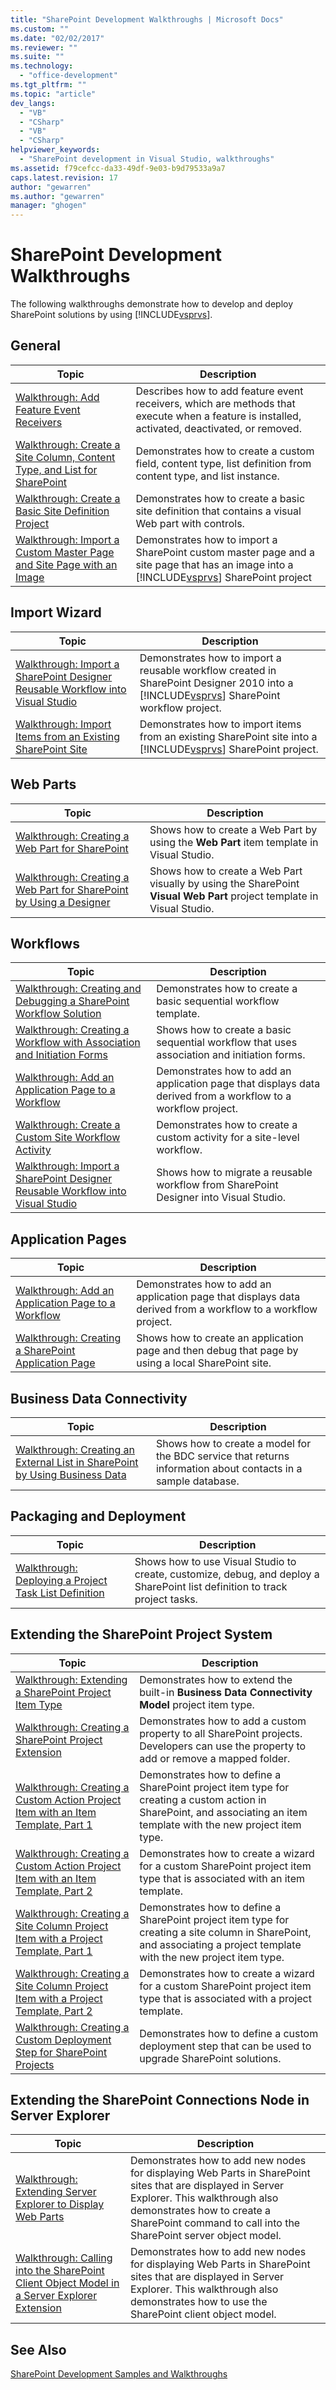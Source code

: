 ```yaml
---
title: "SharePoint Development Walkthroughs | Microsoft Docs"
ms.custom: ""
ms.date: "02/02/2017"
ms.reviewer: ""
ms.suite: ""
ms.technology: 
  - "office-development"
ms.tgt_pltfrm: ""
ms.topic: "article"
dev_langs: 
  - "VB"
  - "CSharp"
  - "VB"
  - "CSharp"
helpviewer_keywords: 
  - "SharePoint development in Visual Studio, walkthroughs"
ms.assetid: f79cefcc-da33-49df-9e03-b9d79533a9a7
caps.latest.revision: 17
author: "gewarren"
ms.author: "gewarren"
manager: "ghogen"
---
```

# SharePoint Development Walkthroughs
  The following walkthroughs demonstrate how to develop and deploy SharePoint solutions by using [!INCLUDE[vsprvs](../sharepoint/includes/vsprvs-md.md)].  
  
## General  
  
|Topic|Description|  
|-----------|-----------------|  
|[Walkthrough: Add Feature Event Receivers](../sharepoint/walkthrough-add-feature-event-receivers.md)|Describes how to add feature event receivers, which are methods that execute when a feature is installed, activated, deactivated, or removed.|  
|[Walkthrough: Create a Site Column, Content Type, and List for SharePoint](../sharepoint/walkthrough-create-a-site-column-content-type-and-list-for-sharepoint.md)|Demonstrates how to create a custom field, content type, list definition from content type, and list instance.|  
|[Walkthrough: Create a Basic Site Definition Project](../sharepoint/walkthrough-create-a-basic-site-definition-project.md)|Demonstrates how to create a basic site definition that contains a visual Web part with controls.|  
|[Walkthrough: Import a Custom Master Page and Site Page with an Image](../sharepoint/walkthrough-import-a-custom-master-page-and-site-page-with-an-image.md)|Demonstrates how to import a SharePoint custom master page and a site page that has an image into a [!INCLUDE[vsprvs](../sharepoint/includes/vsprvs-md.md)] SharePoint project|  
  
## Import Wizard  
  
|Topic|Description|  
|-----------|-----------------|  
|[Walkthrough: Import a SharePoint Designer Reusable Workflow into Visual Studio](../sharepoint/walkthrough-import-a-sharepoint-designer-reusable-workflow-into-visual-studio.md)|Demonstrates how to import a reusable workflow created in SharePoint Designer 2010 into a [!INCLUDE[vsprvs](../sharepoint/includes/vsprvs-md.md)] SharePoint workflow project.|  
|[Walkthrough: Import Items from an Existing SharePoint Site](../sharepoint/walkthrough-import-items-from-an-existing-sharepoint-site.md)|Demonstrates how to import items from an existing SharePoint site into a [!INCLUDE[vsprvs](../sharepoint/includes/vsprvs-md.md)] SharePoint project.|  
  
## Web Parts  
  
|Topic|Description|  
|-----------|-----------------|  
|[Walkthrough: Creating a Web Part for SharePoint](../sharepoint/walkthrough-creating-a-web-part-for-sharepoint.md)|Shows how to create a Web Part by using the **Web Part** item template in Visual Studio.|  
|[Walkthrough: Creating a Web Part for SharePoint by Using a Designer](../sharepoint/walkthrough-creating-a-web-part-for-sharepoint-by-using-a-designer.md)|Shows how to create a Web Part visually by using the SharePoint **Visual Web Part** project template in Visual Studio.|  
  
## Workflows  
  
|Topic|Description|  
|-----------|-----------------|  
|[Walkthrough: Creating and Debugging a SharePoint Workflow Solution](../sharepoint/walkthrough-creating-and-debugging-a-sharepoint-workflow-solution.md)|Demonstrates how to create a basic sequential workflow template.|  
|[Walkthrough: Creating a Workflow with Association and Initiation Forms](../sharepoint/walkthrough-creating-a-workflow-with-association-and-initiation-forms.md)|Shows how to create a basic sequential workflow that uses association and initiation forms.|  
|[Walkthrough: Add an Application Page to a Workflow](../sharepoint/walkthrough-add-an-application-page-to-a-workflow.md)|Demonstrates how to add an application page that displays data derived from a workflow to a workflow project.|  
|[Walkthrough: Create a Custom Site Workflow Activity](../sharepoint/walkthrough-create-a-custom-site-workflow-activity.md)|Demonstrates how to create a custom activity for a site-level workflow.|  
|[Walkthrough: Import a SharePoint Designer Reusable Workflow into Visual Studio](../sharepoint/walkthrough-import-a-sharepoint-designer-reusable-workflow-into-visual-studio.md)|Shows how to migrate a reusable workflow from SharePoint Designer into Visual Studio.|  
  
## Application Pages  
  
|Topic|Description|  
|-----------|-----------------|  
|[Walkthrough: Add an Application Page to a Workflow](../sharepoint/walkthrough-add-an-application-page-to-a-workflow.md)|Demonstrates how to add an application page that displays data derived from a workflow to a workflow project.|  
|[Walkthrough: Creating a SharePoint Application Page](../sharepoint/walkthrough-creating-a-sharepoint-application-page.md)|Shows how to create an application page and then debug that page by using a local SharePoint site.|  
  
## Business Data Connectivity  
  
|Topic|Description|  
|-----------|-----------------|  
|[Walkthrough: Creating an External List in SharePoint by Using Business Data](../sharepoint/walkthrough-creating-an-external-list-in-sharepoint-by-using-business-data.md)|Shows how to create a model for the BDC service that returns information about contacts in a sample database.|  
  
## Packaging and Deployment  
  
|Topic|Description|  
|-----------|-----------------|  
|[Walkthrough: Deploying a Project Task List Definition](../sharepoint/walkthrough-deploying-a-project-task-list-definition.md)|Shows how to use Visual Studio to create, customize, debug, and deploy a SharePoint list definition to track project tasks.|  
  
## Extending the SharePoint Project System  
  
|Topic|Description|  
|-----------|-----------------|  
|[Walkthrough: Extending a SharePoint Project Item Type](../sharepoint/walkthrough-extending-a-sharepoint-project-item-type.md)|Demonstrates how to extend the built-in **Business Data Connectivity Model** project item type.|  
|[Walkthrough: Creating a SharePoint Project Extension](../sharepoint/walkthrough-creating-a-sharepoint-project-extension.md)|Demonstrates how to add a custom property to all SharePoint projects. Developers can use the property to add or remove a mapped folder.|  
|[Walkthrough: Creating a Custom Action Project Item with an Item Template, Part 1](../sharepoint/walkthrough-creating-a-custom-action-project-item-with-an-item-template-part-1.md)|Demonstrates how to define a SharePoint project item type for creating a custom action in SharePoint, and associating an item template with the new project item type.|  
|[Walkthrough: Creating a Custom Action Project Item with an Item Template, Part 2](../sharepoint/walkthrough-creating-a-custom-action-project-item-with-an-item-template-part-2.md)|Demonstrates how to create a wizard for a custom SharePoint project item type that is associated with an item template.|  
|[Walkthrough: Creating a Site Column Project Item with a Project Template, Part 1](../sharepoint/walkthrough-creating-a-site-column-project-item-with-a-project-template-part-1.md)|Demonstrates how to define a SharePoint project item type for creating a site column in SharePoint, and associating a project template with the new project item type.|  
|[Walkthrough: Creating a Site Column Project Item with a Project Template, Part 2](../sharepoint/walkthrough-creating-a-site-column-project-item-with-a-project-template-part-2.md)|Demonstrates how to create a wizard for a custom SharePoint project item type that is associated with a project template.|  
|[Walkthrough: Creating a Custom Deployment Step for SharePoint Projects](../sharepoint/walkthrough-creating-a-custom-deployment-step-for-sharepoint-projects.md)|Demonstrates how to define a custom deployment step that can be used to upgrade SharePoint solutions.|  
  
## Extending the SharePoint Connections Node in Server Explorer  
  
|Topic|Description|  
|-----------|-----------------|  
|[Walkthrough: Extending Server Explorer to Display Web Parts](../sharepoint/walkthrough-extending-server-explorer-to-display-web-parts.md)|Demonstrates how to add new nodes for displaying Web Parts in SharePoint sites that are displayed in Server Explorer. This walkthrough also demonstrates how to create a SharePoint command to call into the SharePoint server object model.|  
|[Walkthrough: Calling into the SharePoint Client Object Model in a Server Explorer Extension](../sharepoint/walkthrough-calling-into-the-sharepoint-client-object-model-in-a-server-explorer-extension.md)|Demonstrates how to add new nodes for displaying Web Parts in SharePoint sites that are displayed in Server Explorer. This walkthrough also demonstrates how to use the SharePoint client object model.|  
  
## See Also  
 [SharePoint Development Samples and Walkthroughs](../sharepoint/sharepoint-development-samples-and-walkthroughs.md)  
  
  